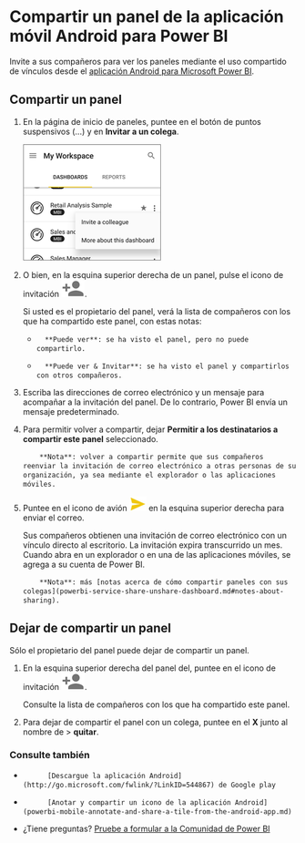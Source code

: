 <properties 
   pageTitle="Compartir un panel de la aplicación Android"
   description="Aprenda a invitar a compañeros para ver los paneles mediante el uso compartido de los vínculos de la aplicación Android para Power BI."
   services="powerbi" 
   documentationCenter="" 
   authors="maggiesMSFT" 
   manager="mblythe" 
   backup=""
   editor=""
   tags=""
   qualityFocus="no"
   qualityDate=""/>
 
<tags
   ms.service="powerbi"
   ms.devlang="NA"
   ms.topic="article"
   ms.tgt_pltfrm="NA"
   ms.workload="powerbi"
   ms.date="10/14/2016"
   ms.author="maggies"/>
# <a name="share-a-dashboard-from-the-android-mobile-phone-app-for-power-bi"></a>Compartir un panel de la aplicación móvil Android para Power BI

Invite a sus compañeros para ver los paneles mediante el uso compartido de vínculos desde el [aplicación Android para Microsoft Power BI](powerbi-mobile-android-app-get-started.md). 

## <a name="share-a-dashboard"></a>Compartir un panel

1.  En la página de inicio de paneles, puntee en el botón de puntos suspensivos (...) y en **Invitar a un colega**.

    ![](media/powerbi-mobile-share-a-dashboard-from-the-android-app/power-bi-android-invite-dashboard-home.png)

2.  O bien, en la esquina superior derecha de un panel, pulse el icono de invitación ![](media/powerbi-mobile-share-a-dashboard-from-the-android-app/power-bi-android-invite-icon.png).

 
    Si usted es el propietario del panel, verá la lista de compañeros con los que ha compartido este panel, con estas notas:

    -   
            **Puede ver**: se ha visto el panel, pero no puede compartirlo.

    -   
            **Puede ver & Invitar**: se ha visto el panel y compartirlos con otros compañeros.

2.  Escriba las direcciones de correo electrónico y un mensaje para acompañar a la invitación del panel. De lo contrario, Power BI envía un mensaje predeterminado.

3.  Para permitir volver a compartir, dejar **Permitir a los destinatarios a compartir este panel** seleccionado.

    >
            **Nota**: volver a compartir permite que sus compañeros reenviar la invitación de correo electrónico a otras personas de su organización, ya sea mediante el explorador o las aplicaciones móviles.

4.  Puntee en el icono de avión ![](media/powerbi-mobile-share-a-dashboard-from-the-android-app/PBI_Andr_SendPlane.png) en la esquina superior derecha para enviar el correo.

    Sus compañeros obtienen una invitación de correo electrónico con un vínculo directo al escritorio. La invitación expira transcurrido un mes. Cuando abra en un explorador o en una de las aplicaciones móviles, se agrega a su cuenta de Power BI.

    >
            **Nota**: más [notas acerca de cómo compartir paneles con sus colegas](powerbi-service-share-unshare-dashboard.md#notes-about-sharing).

## <a name="unshare-a-dashboard"></a>Dejar de compartir un panel

Sólo el propietario del panel puede dejar de compartir un panel.

1.  En la esquina superior derecha del panel del, puntee en el icono de invitación ![](media/powerbi-mobile-share-a-dashboard-from-the-android-app/power-bi-android-invite-icon.png). 

    Consulte la lista de compañeros con los que ha compartido este panel.

2.   Para dejar de compartir el panel con un colega, puntee en el **X** junto al nombre de \> **quitar**.

### <a name="see-also"></a>Consulte también

- 
            [Descargue la aplicación Android](http://go.microsoft.com/fwlink/?LinkID=544867) de Google play
- 
            [Anotar y compartir un icono de la aplicación Android](powerbi-mobile-annotate-and-share-a-tile-from-the-android-app.md)
- ¿Tiene preguntas? 
            [Pruebe a formular a la Comunidad de Power BI](http://community.powerbi.com/)
